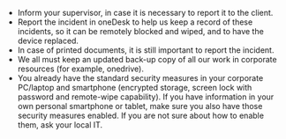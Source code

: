 - Inform your supervisor, in case it is necessary to report it to the client.
- Report the incident in oneDesk to help us keep a record of these incidents, so it can be remotely blocked and wiped, and to have the device replaced.
- In case of printed documents, it is still important to report the incident.
- We all must keep an updated back-up copy of all our work in corporate resources (for example, onedrive).
- You already have the standard security measures in your corporate PC/laptop and smartphone (encrypted storage, screen lock with password and remote-wipe capability). If you have information in your own personal smartphone or tablet, make sure you also have those security measures enabled. If you are not sure about how to enable them, ask your local IT.
